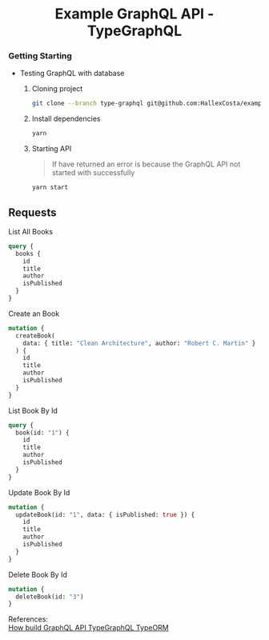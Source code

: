 <h1 align="center">
    Example GraphQL API - TypeGraphQL
</h1>

### Getting Starting

- Testing GraphQL with database

  1. Cloning project

     ```bash
     git clone --branch type-graphql git@github.com:HallexCosta/example-graphql-api.git
     ```

  2. Install dependencies

     ```bash
     yarn
     ```

  3. Starting API

     > If have returned an error is because the GraphQL API not started with successfully

     ```graphql
     yarn start
     ```

## Requests

List All Books

```graphql
query {
  books {
    id
    title
    author
    isPublished
  }
}
```

Create an Book

```graphql
mutation {
  createBook(
    data: { title: "Clean Architecture", author: "Robert C. Martin" }
  ) {
    id
    title
    author
    isPublished
  }
}
```

List Book By Id

```graphql
query {
  book(id: "1") {
    id
    title
    author
    isPublished
  }
}
```

Update Book By Id

```graphql
mutation {
  updateBook(id: "1", data: { isPublished: true }) {
    id
    title
    author
    isPublished
  }
}
```

Delete Book By Id

```graphql
mutation {
  deleteBook(id: "3")
}
```

References:  
[How build GraphQL API TypeGraphQL TypeORM](https://blog.logrocket.com/how-build-graphql-api-typegraphql-typeorm)
